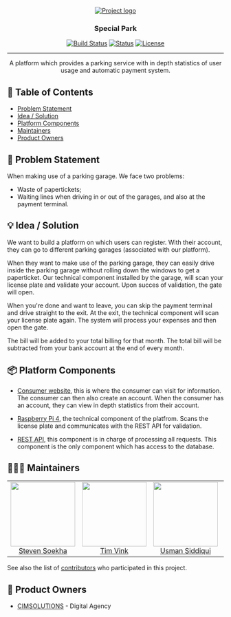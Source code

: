 <p align="center">
  <a href="" rel="noopener">
 <img src="https://images.unsplash.com/photo-1538991452856-3bae8974c99c?ixlib=rb-1.2.1&ixid=eyJhcHBfaWQiOjEyMDd9&auto=format&fit=crop&w=1950&h=1000&q=80" alt="Project logo"></a>
</p>
<h3 align="center">Special Park</h3>

<div align="center">

[![Build Status](https://travis-ci.com/buzzzlightyear/special-park.svg?branch=master)](https://travis-ci.com/buzzzlightyear/special-park)
[![Status](https://img.shields.io/badge/status-active-success.svg)]()
[![License](https://img.shields.io/badge/license-MIT-blue.svg)](LICENSE.md)

</div>

---

<p align="center"> A platform which provides a parking service with in depth statistics of user usage and automatic payment system.
    <br> 
</p>

## 📝 Table of Contents

- [Problem Statement](#problem_statement)
- [Idea / Solution](#idea)
- [Platform Components](#components)
- [Maintainers](#authors)
- [Product Owners](#po)

## 🧐 Problem Statement <a name = "problem_statement"></a>

When making use of a parking garage. We face two problems:

- Waste of papertickets;
- Waiting lines when driving in or out of the garages, and also at the payment terminal.

## 💡 Idea / Solution <a name = "idea"></a>

We want to build a platform on which users can register. With their account, they can go to different parking garages (associated with our platform). 

When they want to make use of the parking garage, they can easily drive inside the parking garage without rolling down the windows to get a paperticket. Our technical component installed by the garage, will scan your license plate and validate your account. Upon succes of validation, the gate will open. 

When you're done and want to leave, you can skip the payment terminal and drive straight to the exit. At the exit, the technical component will scan your license plate again. The system will process your expenses and then open the gate. 

The bill will be added to your total billing for that month. The total bill will be subtracted from your bank account at the end of every month.

## 📦 Platform Components <a name = "components"></a>

- [Consumer website](https://github.com/buzzzlightyear/special-park/tree/master/web), this is where the consumer can visit for information. The consumer can then also create an account. When the consumer has an account, they can view in depth statistics from their account.

- [Raspberry Pi 4](https://github.com/buzzzlightyear/special-park/tree/master/app), the technical component of the platfrom. Scans the license plate and communicates with the REST API for validation.

- [REST API](https://github.com/buzzzlightyear/special-park/tree/master/api), this component is in charge of processing all requests. This component is the only component which has access to the database.

## 🦸🏻‍♂ Maintainers <a name = "authors"></a>

<table>
  <tbody>
    <tr>
      <td align="center">
        <a href="https://github.com/buzzzlightyear">
          <img width="150" height="150" src="https://avatars2.githubusercontent.com/u/36703601?s=460&v=4">
          </br>
          Steven Soekha
        </a>
      </td>
      <td align="center">
        <a href="https://github.com/tim-vink">
          <img width="150" height="150" src="https://avatars0.githubusercontent.com/u/28394164?s=400&u=50a3e18a3ed3aad7753989329935c50977f54c95&v=4">
          </br>
          Tim Vink
        </a>
      </td>
      <td align="center">
        <a href="https://github.com/ILLUSIONack">
          <img width="150" height="150" src="https://avatars1.githubusercontent.com/u/40841153?s=400&u=320b9992083ed815bef5e5aa4405b250fef5f28a&v=4">
          </br>
          Usman Siddiqui
        </a>
      </td>
      <td align="center">
        <a href="https://github.com/ahmadkurdo">
          <img width="150" height="150" src="https://scontent-amt2-1.xx.fbcdn.net/v/t1.0-9/52387586_1345463722261957_3945269929183281152_n.jpg?_nc_cat=108&_nc_sid=7aed08&_nc_ohc=-llHF8yiZj8AX_Ui3xY&_nc_ht=scontent-amt2-1.xx&oh=c276581ed9f8d42a03270251aefbc5e5&oe=5ED09891">
          </br>
          Ahmed Rashid
        </a>
      </td>
    </tr>
  <tbody>
</table>

See also the list of [contributors](https://github.com/buzzzlightyear/special-park/graphs/contributors) who participated in this project.

## 👥 Product Owners <a name = "po"></a>

- [CIMSOLUTIONS](https://www.cimsolutions.nl/) - Digital Agency
